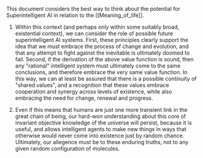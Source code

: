 This document considers the best way to think about the potential for Superintelligent AI in relation to the [[Meaning_of_life]].

1. Within this context (and perhaps only within some suitably broad, existential context), we can consider the role of possible future superintelligent AI systems. First, these principles clearly support the idea that we must embrace the process of change and evolution, and that any attempt to fight against the inevitable is ultimately doomed to fail. Second, if the derivation of the above value function is sound, then any "rational" intelligent system must ultimately come to the same conclusions, and therefore embrace the very same value function. In this way, we can at least be assured that there is a possible continuity of "shared values", and a recognition that these values embrace cooperation and synergy across levels of existence, while also embracing the need for change, renewal and progress.

2. Even if this means that humans are just one more transient link in the great chain of being, our hard-won understanding about this core of invariant objective knowledge of the universe will persist, because it is useful, and allows intelligent agents to make new things in ways that otherwise would never come into existence just by random chance. Ultimately, our allegence must be to these enduring truths, not to any given random configuration of molecules.


